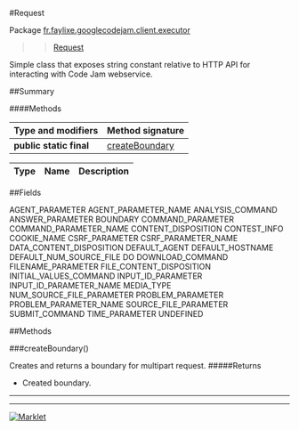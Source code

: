 #Request

Package [fr.faylixe.googlecodejam.client.executor](README.md)<br>
>  > [Request](Request.md)

<p>Simple class that exposes string constant
 relative to HTTP API for interacting with
 Code Jam webservice.</p>

##Summary

####Methods

Type and modifiers | Method signature
 --- | --- 
**public static final**  | [createBoundary](#createboundary)

Type | Name | Description
 --- | --- | --- 


##Fields

AGENT_PARAMETER
AGENT_PARAMETER_NAME
ANALYSIS_COMMAND
ANSWER_PARAMETER
BOUNDARY
COMMAND_PARAMETER
COMMAND_PARAMETER_NAME
CONTENT_DISPOSITION
CONTEST_INFO
COOKIE_NAME
CSRF_PARAMETER
CSRF_PARAMETER_NAME
DATA_CONTENT_DISPOSITION
DEFAULT_AGENT
DEFAULT_HOSTNAME
DEFAULT_NUM_SOURCE_FILE
DO
DOWNLOAD_COMMAND
FILENAME_PARAMETER
FILE_CONTENT_DISPOSITION
INITIAL_VALUES_COMMAND
INPUT_ID_PARAMETER
INPUT_ID_PARAMETER_NAME
MEDIA_TYPE
NUM_SOURCE_FILE_PARAMETER
PROBLEM_PARAMETER
PROBLEM_PARAMETER_NAME
SOURCE_FILE_PARAMETER
SUBMIT_COMMAND
TIME_PARAMETER
UNDEFINED

##Methods

###createBoundary()


Creates and returns a boundary for multipart request.
#####Returns


* Created boundary.

---
---
[![Marklet](https://img.shields.io/badge/Generated%20by-Marklet-green.svg)](https://github.com/Faylixe/marklet)